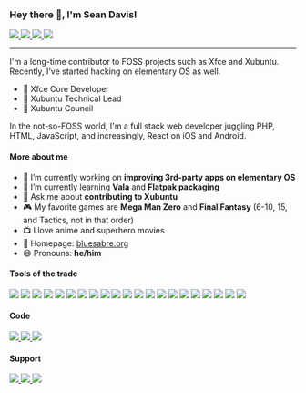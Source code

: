 ### Hey there 👋, I'm Sean Davis!

<a href="https://twitter.com/bluesabredavis">
  <img src="https://img.shields.io/badge/Twitter-@bluesabredavis-blue?logo=twitter&style=social">
</a>
<a href="https://www.facebook.com/bluesabre.org">
  <img src="https://img.shields.io/badge/Facebook-bluesabre.org-blue?logo=facebook&style=social">
</a>
<a href="https://fosstodon.org/@bluesabre">
  <img src="https://img.shields.io/badge/Mastodon-@bluesabre@fosstodon.org-blue?logo=mastodon&style=social">
</a>
<a href="https://www.linkedin.com/in/sean-davis-738b0429/">
  <img src="https://img.shields.io/badge/LinkedIn-Sean Davis-blue?logo=linkedin&style=social">
</a>

<hr>

I'm a long-time contributor to FOSS projects such as Xfce and Xubuntu. Recently, I've started hacking on elementary OS as well.

- 🎩 Xfce Core Developer
- 🎩 Xubuntu Technical Lead
- 🎩 Xubuntu Council

In the not-so-FOSS world, I'm a full stack web developer juggling PHP, HTML, JavaScript, and increasingly, React on iOS and Android.

#### More about me

- 🔭 I’m currently working on **improving 3rd-party apps on elementary OS**
- 🌱 I’m currently learning **Vala** and **Flatpak packaging**
- 💬 Ask me about **contributing to Xubuntu**
- 🎮 My favorite games are **Mega Man Zero** and **Final Fantasy** (6-10, 15, and Tactics, not in that order)
- 📺 I love anime and superhero movies
- 🏡 Homepage: <a href="https://bluesabre.org">bluesabre.org</a>
- 😄 Pronouns: **he/him**

#### Tools of the trade
<img src="https://img.shields.io/badge/elementary OS-fafbfc?logo=elementary&style=for-the-badge"> <img src="https://img.shields.io/badge/ubuntu-77216F?logo=ubuntu&style=for-the-badge"> <img src="https://img.shields.io/badge/Xfce-333333?logo=xfce&style=for-the-badge">
<img src="https://img.shields.io/badge/macOS-black?logo=apple&style=for-the-badge">
<img src="https://img.shields.io/badge/Apache-f49223?logo=apache&style=for-the-badge"> <img src="https://img.shields.io/badge/c/c++-fafbfc?logo=c&style=for-the-badge">
<img src="https://img.shields.io/badge/css-2565f1?logo=css3&style=for-the-badge">
<img src="https://img.shields.io/badge/Digital Ocean-fafbfc?logo=digitalocean&style=for-the-badge">
<img src="https://img.shields.io/badge/html5-fafbfc?logo=html5&style=for-the-badge">
<img src="https://img.shields.io/badge/javascript-black?logo=javascript&style=for-the-badge">
<img src="https://img.shields.io/badge/jQuery-0769ad?logo=jquery&style=for-the-badge">
<img src="https://img.shields.io/badge/Linode-fafbfc?logo=linode&style=for-the-badge">
<img src="https://img.shields.io/badge/MariaDB-4e629a?logo=mariadb&style=for-the-badge">
<img src="https://img.shields.io/badge/nginx-fafbfc?logo=nginx&style=for-the-badge">
<img src="https://img.shields.io/badge/php-fafbfc?logo=php&style=for-the-badge">
<img src="https://img.shields.io/badge/python-ffd343?logo=python&style=for-the-badge">
<img src="https://img.shields.io/badge/react-282c34?logo=react&style=for-the-badge">
<img src="https://img.shields.io/badge/sass-fafbfc?logo=sass&style=for-the-badge">
<img src="https://img.shields.io/badge/vala-403757?logo=gnome&style=for-the-badge">
<img src="https://img.shields.io/badge/vscode-007ACC?logo=visual%20studio%20code&style=for-the-badge">
<img src="https://img.shields.io/badge/Vue-35495e?logo=vue.js&style=for-the-badge">

#### Code
<a href="https://github.com/bluesabre">
  <img src="https://img.shields.io/badge/GitHub-bluesabre-blue?logo=github&style=for-the-badge">
</a>
<a href="https://launchpad.net/~bluesabre">
  <img src="https://img.shields.io/badge/Launchpad-bluesabre-f8c302?logo=launchpad&style=for-the-badge">
</a>
<a href="https://gitlab.xfce.org/bluesabre">
  <img src="https://img.shields.io/badge/Xfce-@bluesabre-01aade?logo=gitlab&style=for-the-badge">
</a>

#### Support

<a href="https://github.com/sponsors/bluesabre">
  <img src="https://img.shields.io/badge/GitHub-Sponsor Me-ea4aaa?logo=Github%20Sponsors&style=for-the-badge">
</a>
<a href="https://www.patreon.com/bluesabre">
  <img src="https://img.shields.io/badge/Patreon-Become a Patron-ff424d?logo=patreon&style=for-the-badge">
</a>
<a href="https://paypal.me/bluesabre">
  <img src="https://img.shields.io/badge/PayPal-One Time Tip-27346a?logo=paypal&style=for-the-badge">
</a>
